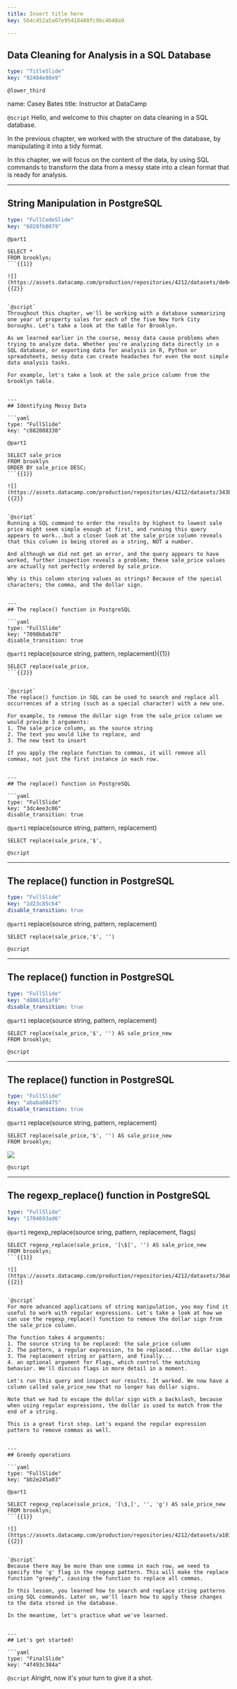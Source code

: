 ```yaml
---
title: Insert title here
key: 564c452a5a07e95418480fc9bc4648a9

---
```

## Data Cleaning for Analysis in a SQL Database

```yaml
type: "TitleSlide"
key: "92484e98e9"
```

`@lower_third`

name: Casey Bates
title: Instructor at DataCamp


`@script`
Hello, and welcome to this chapter on data cleaning in a SQL database.

In the previous chapter, we worked with the structure of the database, by manipulating it into a tidy format. 

In this chapter, we will focus on the content of the data, by using SQL commands to transform the data from a messy state into a clean format that is ready for analysis.


---
## String Manipulation in PostgreSQL

```yaml
type: "FullCodeSlide"
key: "6028fb8079"
```

`@part1`
```
SELECT * 
FROM brooklyn;
```{{1}}

![](https://assets.datacamp.com/production/repositories/4212/datasets/de04b7882315b286510e21db56bafa7038bc05fc/brooklyn.png){{2}}


`@script`
Throughout this chapter, we'll be working with a database summarizing one year of property sales for each of the five New York City boroughs. Let's take a look at the table for Brooklyn.

As we learned earlier in the course, messy data cause problems when trying to analyze data. Whether you're analyzing data directly in a SQL database, or exporting data for analysis in R, Python or spreadsheets, messy data can create headaches for even the most simple data analysis tasks.

For example, let's take a look at the sale_price column from the brooklyn table.


---
## Identifying Messy Data

```yaml
type: "FullSlide"
key: "c882088330"
```

`@part1`
```
SELECT sale_price 
FROM brooklyn
ORDER BY sale_price DESC;
```{{1}}

![](https://assets.datacamp.com/production/repositories/4212/datasets/343ba6707e156ea691db239e3443852e90e67e0e/sale_price_order_by.png){{2}}


`@script`
Running a SQL command to order the results by highest to lowest sale price might seem simple enough at first, and running this query appears to work...but a closer look at the sale_price column reveals that this column is being stored as a string, NOT a number. 

And although we did not get an error, and the query appears to have worked, further inspection reveals a problem; these sale_price values are actually not perfectly ordered by sale_price.

Why is this column storing values as strings? Because of the special characters; the comma, and the dollar sign.


---
## The replace() function in PostgreSQL

```yaml
type: "FullSlide"
key: "7098b8ab78"
disable_transition: true
```

`@part1`
replace(source string, pattern, replacement){{1}}

```
SELECT replace(sale_price,
```{{2}}


`@script`
The replace() function in SQL can be used to search and replace all occurrences of a string (such as a special character) with a new one. 

For example, to remove the dollar sign from the sale_price column we would provide 3 arguments:
1. The sale_price column, as the source string
2. The text you would like to replace, and
3. The new text to insert

If you apply the replace function to commas, it will remove all commas, not just the first instance in each row.


---
## The replace() function in PostgreSQL

```yaml
type: "FullSlide"
key: "3dc4ee3c06"
disable_transition: true
```

`@part1`
replace(source string, pattern, replacement)

```
SELECT replace(sale_price,'$',
```


`@script`



---
## The replace() function in PostgreSQL

```yaml
type: "FullSlide"
key: "1d23c85cb4"
disable_transition: true
```

`@part1`
replace(source string, pattern, replacement)

```
SELECT replace(sale_price,'$', '')
```


`@script`



---
## The replace() function in PostgreSQL

```yaml
type: "FullSlide"
key: "d886181af8"
disable_transition: true
```

`@part1`
replace(source string, pattern, replacement)

```
SELECT replace(sale_price,'$', '') AS sale_price_new
FROM brooklyn;
```


`@script`



---
## The replace() function in PostgreSQL

```yaml
type: "FullSlide"
key: "ababa08475"
disable_transition: true
```

`@part1`
replace(source string, pattern, replacement)

```
SELECT replace(sale_price,'$', '') AS sale_price_new
FROM brooklyn;
```

![](https://assets.datacamp.com/production/repositories/4212/datasets/36a859d7bfc9062a156ff535d41c0e65ba6e879a/replace_result.png)


`@script`



---
## The regexp_replace() function in PostgreSQL

```yaml
type: "FullSlide"
key: "1704693ad6"
```

`@part1`
regexp_replace(source sring, pattern, replacement, flags)

```
SELECT regexp_replace(sale_price, '[\$]', '') AS sale_price_new
FROM brooklyn;
```{{1}}

![](https://assets.datacamp.com/production/repositories/4212/datasets/36a859d7bfc9062a156ff535d41c0e65ba6e879a/replace_result.png){{2}}


`@script`
For more advanced applications of string manipulation, you may find it useful to work with regular expressions. Let's take a look at how we can use the regexp_replace() function to remove the dollar sign from the sale_price column.  

The function takes 4 arguments:
1. The source string to be replaced: the sale_price column
2. The pattern, a regular expression, to be replaced...the dollar sign
3. The replacement string or pattern, and finally... 
4. an optional argument for Flags, which control the matching behavior. We'll discuss flags in more detail in a moment.

Let's run this query and inspect our results. It worked. We now have a column called sale_price_new that no longer has dollar signs.

Note that we had to escape the dollar sign with a backslash, because when using regular expressions, the dollar is used to match from the end of a string.

This is a great first step. Let's expand the regular expression pattern to remove commas as well.


---
## Greedy operations

```yaml
type: "FullSlide"
key: "bb2e245a03"
```

`@part1`
```
SELECT regexp_replace(sale_price, '[\$,]', '', 'g') AS sale_price_new
FROM brooklyn;
```{{1}}

![](https://assets.datacamp.com/production/repositories/4212/datasets/a101d47c8a4b42cf606c2ce5b18c1a8d3806830a/regexp_result.png){{2}}


`@script`
Because there may be more than one comma in each row, we need to specify the 'g' flag in the regexp pattern. This will make the replace function "greedy", causing the function to replace all commas. 

In this lesson, you learned how to search and replace string patterns using SQL commands. Later on, we'll learn how to apply these changes to the data stored in the database.

In the meantime, let's practice what we've learned.


---
## Let's get started!

```yaml
type: "FinalSlide"
key: "4f493c384a"
```

`@script`
Alright, now it's your turn to give it a shot.

